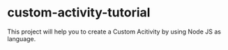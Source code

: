 # custom-activity-tutorial
This project will help you to create a Custom Acitivity by using Node JS as language. 
